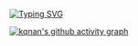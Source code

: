 [![Typing SVG](https://readme-typing-svg.demolab.com?font=Fira+Code&pause=1000&color=000000&background=FFF3F100&center=true&vCenter=true&width=437&lines=%E9%A1%BA%EF%BC%8C%E4%B8%8D%E5%A6%84%E5%96%9C%EF%BC%9B%E9%80%86%EF%BC%8C%E4%B8%8D%E6%83%B6%E9%A6%81%EF%BC%9B%E5%AE%89%EF%BC%8C%E4%B8%8D%E5%A5%A2%E9%80%B8%EF%BC%9B%E5%8D%B1%EF%BC%8C%E4%B8%8D%E6%83%8A%E6%83%A7;%E8%83%B8%E6%9C%89%E6%83%8A%E9%9B%B7%E8%80%8C%E9%9D%A2%E5%A6%82%E5%B9%B3%E6%B9%96%E8%80%85%E5%8F%AF%E6%8B%9C%E4%B8%8A%E5%B0%86%E5%86%9B;%E8%87%B3%E7%AC%AC%E4%BA%94%E4%BD%8D%E9%9D%A2%E5%A3%81%E8%80%85-%E7%AB%A0%E5%8C%97%E6%B5%B7)](https://git.io/typing-svg)


[![kqnan's github activity graph](https://github-readme-activity-graph.cyclic.app/graph?username=kqnan&theme=react)](https://github.com/ashutosh00710/github-readme-activity-graph)

